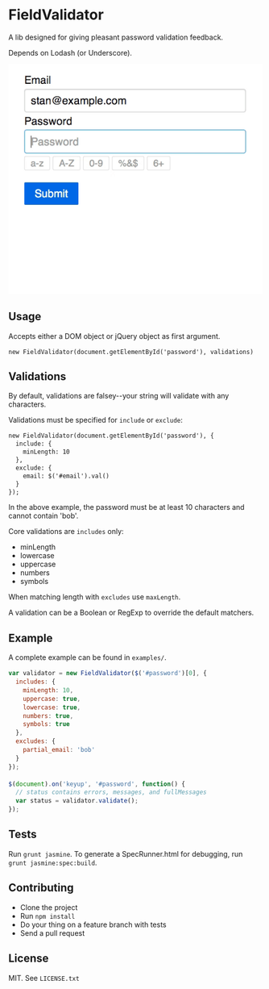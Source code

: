 # FieldValidator

  A lib designed for giving pleasant password validation feedback.

  Depends on Lodash (or Underscore).

  ![](examples/example.gif)

## Usage

Accepts either a DOM object or jQuery object as first argument.

    new FieldValidator(document.getElementById('password'), validations)

## Validations

By default, validations are falsey--your string will validate with any characters.

Validations must be specified for `include` or `exclude`:

    new FieldValidator(document.getElementById('password'), {
      include: {
        minLength: 10
      },
      exclude: {
        email: $('#email').val()
      }
    });

In the above example, the password must be at least 10 characters and cannot contain 'bob'.

Core validations are `includes` only:

* minLength
* lowercase
* uppercase
* numbers
* symbols

When matching length with `excludes` use `maxLength`.

A validation can be a Boolean or RegExp to override the default matchers.

## Example

A complete example can be found in `examples/`.

``` javascript
var validator = new FieldValidator($('#password')[0], {
  includes: {
    minLength: 10,
    uppercase: true,
    lowercase: true,
    numbers: true,
    symbols: true
  },
  excludes: {
    partial_email: 'bob'
  }
});

$(document).on('keyup', '#password', function() {
  // status contains errors, messages, and fullMessages
  var status = validator.validate();
});
```

## Tests

Run `grunt jasmine`. To generate a SpecRunner.html for debugging, run `grunt jasmine:spec:build`.

## Contributing

* Clone the project
* Run `npm install`
* Do your thing on a feature branch with tests
* Send a pull request

## License

MIT. See `LICENSE.txt`
